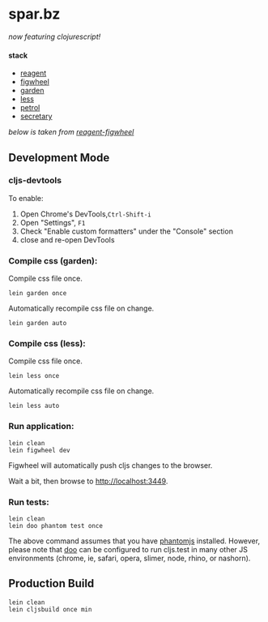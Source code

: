 # spar.bz

_now featuring clojurescript!_

#### stack

* [reagent](https://github.com/reagent-project/reagent)
* [figwheel](https://github.com/bhauman/lein-figwheel)
* [garden](https://github.com/noprompt/garden)
* [less](https://github.com/montoux/lein-less)
* [petrol](https://github.com/krisajenkins/petrol)
* [secretary](https://github.com/gf3/secretary)

_below is taken from [reagent-figwheel](https://github.com/gadfly361/reagent-figwheel)_

## Development Mode

### cljs-devtools

To enable:

1. Open Chrome's DevTools,`Ctrl-Shift-i`
2. Open "Settings", `F1`
3. Check "Enable custom formatters" under the "Console" section
4. close and re-open DevTools

### Compile css (garden):

Compile css file once.

```
lein garden once
```

Automatically recompile css file on change.

```
lein garden auto
```

### Compile css (less):

Compile css file once.

```
lein less once
```

Automatically recompile css file on change.

```
lein less auto
```

### Run application:

```
lein clean
lein figwheel dev
```

Figwheel will automatically push cljs changes to the browser.

Wait a bit, then browse to [http://localhost:3449](http://localhost:3449).

### Run tests:

```
lein clean
lein doo phantom test once
```

The above command assumes that you have [phantomjs](https://www.npmjs.com/package/phantomjs) installed. However, please note that [doo](https://github.com/bensu/doo) can be configured to run cljs.test in many other JS environments (chrome, ie, safari, opera, slimer, node, rhino, or nashorn).

## Production Build

```
lein clean
lein cljsbuild once min
```

